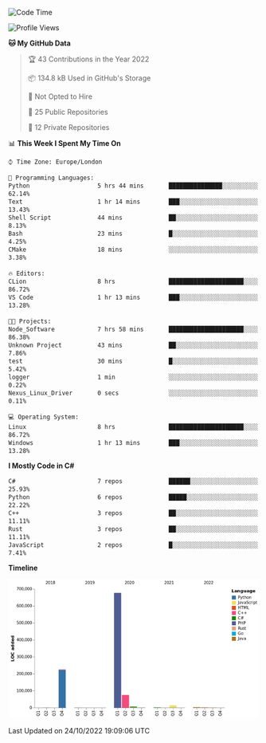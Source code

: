 <!--START_SECTION:waka-->
![Code Time](http://img.shields.io/badge/Code%20Time-333%20hrs%2032%20mins-blue)

![Profile Views](http://img.shields.io/badge/Profile%20Views-0-blue)

**🐱 My GitHub Data** 

> 🏆 43 Contributions in the Year 2022
 > 
> 📦 134.8 kB Used in GitHub's Storage 
 > 
> 🚫 Not Opted to Hire
 > 
> 📜 25 Public Repositories 
 > 
> 🔑 12 Private Repositories  
 > 
📊 **This Week I Spent My Time On** 

```text
⌚︎ Time Zone: Europe/London

💬 Programming Languages: 
Python                   5 hrs 44 mins       ███████████████░░░░░░░░░░   62.14% 
Text                     1 hr 14 mins        ███░░░░░░░░░░░░░░░░░░░░░░   13.43% 
Shell Script             44 mins             ██░░░░░░░░░░░░░░░░░░░░░░░   8.13% 
Bash                     23 mins             █░░░░░░░░░░░░░░░░░░░░░░░░   4.25% 
CMake                    18 mins             ░░░░░░░░░░░░░░░░░░░░░░░░░   3.38%

🔥 Editors: 
CLion                    8 hrs               █████████████████████░░░░   86.72% 
VS Code                  1 hr 13 mins        ███░░░░░░░░░░░░░░░░░░░░░░   13.28%

🐱‍💻 Projects: 
Node_Software            7 hrs 58 mins       █████████████████████░░░░   86.38% 
Unknown Project          43 mins             ██░░░░░░░░░░░░░░░░░░░░░░░   7.86% 
test                     30 mins             █░░░░░░░░░░░░░░░░░░░░░░░░   5.42% 
logger                   1 min               ░░░░░░░░░░░░░░░░░░░░░░░░░   0.22% 
Nexus_Linux_Driver       0 secs              ░░░░░░░░░░░░░░░░░░░░░░░░░   0.11%

💻 Operating System: 
Linux                    8 hrs               █████████████████████░░░░   86.72% 
Windows                  1 hr 13 mins        ███░░░░░░░░░░░░░░░░░░░░░░   13.28%

```

**I Mostly Code in C#** 

```text
C#                       7 repos             ██████░░░░░░░░░░░░░░░░░░░   25.93% 
Python                   6 repos             █████░░░░░░░░░░░░░░░░░░░░   22.22% 
C++                      3 repos             ██░░░░░░░░░░░░░░░░░░░░░░░   11.11% 
Rust                     3 repos             ██░░░░░░░░░░░░░░░░░░░░░░░   11.11% 
JavaScript               2 repos             █░░░░░░░░░░░░░░░░░░░░░░░░   7.41%

```


**Timeline**

![Chart not found](https://raw.githubusercontent.com/Jirubizu/Jirubizu/master/charts/bar_graph.png) 


 Last Updated on 24/10/2022 19:09:06 UTC
<!--END_SECTION:waka-->
